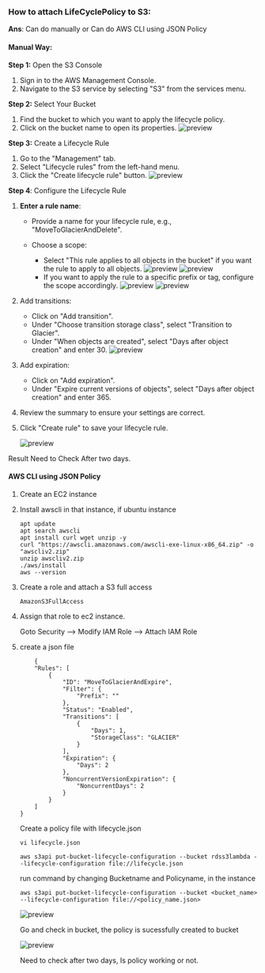 ### How to attach LifeCyclePolicy to S3:

**Ans**: Can do manually or Can do AWS CLI using JSON Policy

#### Manual Way:

**Step 1:** Open the S3 Console

1. Sign in to the AWS Management Console.
2. Navigate to the S3 service by selecting "S3" from the services menu.

**Step 2:** Select Your Bucket

1. Find the bucket to which you want to apply the lifecycle policy.
2. Click on the bucket name to open its properties.
![preview](s3/task1.jpg)

**Step 3:** Create a Lifecycle Rule

1. Go to the "Management" tab.
2. Select "Lifecycle rules" from the left-hand menu.
3. Click the "Create lifecycle rule" button.
![preview](s3/task2.jpg)

**Step 4**: Configure the Lifecycle Rule

1. **Enter a rule name**: 

    * Provide a name for your lifecycle rule, e.g., "MoveToGlacierAndDelete".

    * Choose a scope:
        * Select "This rule applies to all objects in the bucket" if you want the rule to apply to all objects.
         ![preview](s3/task3.jpg)
         ![preview](s3/task4.jpg)
        * If you want to apply the rule to a specific prefix or tag, configure the scope accordingly.
          ![preview](s3/task8.jpg)
          ![preview](s3/task9.jpg)
   
3. Add transitions:

    * Click on "Add transition".
    * Under "Choose transition storage class", select "Transition to Glacier".
    * Under "When objects are created", select "Days after object creation" and enter 30.
    ![preview](s3/task5.jpg)

4. Add expiration:
    * Click on "Add expiration".
    * Under "Expire current versions of objects", select "Days after object creation" and enter 365.
5. Review the summary to ensure your settings are correct.
6. Click "Create rule" to save your lifecycle rule.

    ![preview](s3/task6.jpg)

  Result Need to Check After two days.

#### **AWS CLI using JSON Policy**

1. Create an EC2 instance

2. Install awscli in that instance, if ubuntu instance

    ```
    apt update
    apt search awscli
    apt install curl wget unzip -y
    curl "https://awscli.amazonaws.com/awscli-exe-linux-x86_64.zip" -o "awscliv2.zip"
    unzip awscliv2.zip
    ./aws/install
    aws --version
    ```
3. Create a role and attach a S3 full access 

    `AmazonS3FullAccess`

4. Assign that role to ec2 instance.

    Goto Security --> Modify IAM Role --> Attach IAM Role

5. create a json file 

    ```
        {
        "Rules": [
            {
                "ID": "MoveToGlacierAndExpire",
                "Filter": {
                    "Prefix": ""
                },
                "Status": "Enabled",
                "Transitions": [
                    {
                        "Days": 1,
                        "StorageClass": "GLACIER"
                    }
                ],
                "Expiration": {
                    "Days": 2
                },
                "NoncurrentVersionExpiration": {
                    "NoncurrentDays": 2
                }
            }
        ]
    }
    ```
    Create a policy file with lifecycle.json

    ```
    vi lifecycle.json
    
    aws s3api put-bucket-lifecycle-configuration --bucket rdss3lambda --lifecycle-configuration file://lifecycle.json

    ```
    run command by changing Bucketname and Policyname, in the instance

    `aws s3api put-bucket-lifecycle-configuration --bucket <bucket_name> --lifecycle-configuration file://<policy_name.json>`


    ![preview](s3/task12.jpg)

    Go and check in bucket, the policy is sucessfully created to bucket

    ![preview](s3/task11.jpg)

    Need to check after two days, Is policy working or not.




    